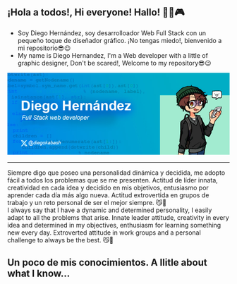 ## ¡Hola a todos!, Hi everyone! Hallo!  👨‍💻🎮

- Soy Diego Hernández, soy desarrolloador Web Full Stack con un pequeño toque de diseñador gráfico. ¡No tengas miedo!, bienvenido a mi repositorio😎😉
- My name is Diego Hernandez, I'm a Web developer with a little of graphic designer, Don't be scared!, Welcome to my repository😎😉 

![imagen acerca de mi](banner.jpg "Banner de un poco sobre mi")

<hr/>
Siempre digo que poseo una personalidad dinámica y decidida, me adopto fácil a todos los problemas que se me presenten. Actitud de líder innata, creatividad en cada idea y decidido en mis objetivos, entusiasmo por aprender cada día más algo nueva. Actitud extrovertida en grupos de trabajo y un reto personal de ser el mejor siempre. 😼👊
<br/>
I always say that I have a dynamic and determined personality, I easily adapt to all the problems that arise. Innate leader attitude, creativity in every idea and determined in my objectives, enthusiasm for learning something new every day. Extroverted attitude in work groups and a personal challenge to always be the best. 😼👊


## Un poco de mis conocimientos. A llitle about what I know...

<!--
- 🔭 I’m currently working on ...
- 🌱 I’m currently learning ...
- 👯 I’m looking to collaborate on ...
- 🤔 I’m looking for help with ...
- 💬 Ask me about ...
- 📫 How to reach me: ...
- 😄 Pronouns: ...
- ⚡ Fun fact: ...
-->
